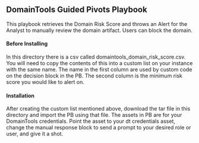 ## DomainTools Guided Pivots Playbook

This playbook retrieves the Domain Risk Score and throws an Alert for the Analyst to manually review the domain artifact. Users can block the domain.

#### Before Installing
In this directory there is a csv called domaintools_domain_risk_score.csv. You will need to copy the contents of this into a custom list on your instance with the same name. The name in the first column are used by custom code on the decision block in the PB. The second column is the minimum risk score you would like to alert on.

#### Installation 
After creating the custom list mentioned above, download the tar file in this directory and import the PB using that file. The assets in PB are for your DomainTools credentials. Point the asset to your dt credentials asset, change the manual response block to send a prompt to your desired role or user, and give it a shot.